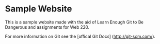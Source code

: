 # Sample Website

This is a sample website made with the aid of Learn Enough Git to Be Dangerous
and assignments for Web 220.

For more information on Git see the [offical Git Docs]
(http://git-scm.com/).
